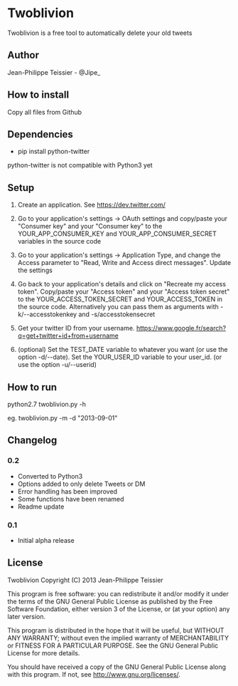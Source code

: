# Twoblivion

Twoblivion is a free tool to automatically delete your old tweets

## Author 

Jean-Philippe Teissier - @Jipe_ 

## How to install

Copy all files from Github

## Dependencies

* pip install python-twitter

python-twitter is not compatible with Python3 yet

## Setup

1. Create an application. See https://dev.twitter.com/ 

2. Go to your application's settings -> OAuth settings and copy/paste your "Consumer key" and your "Consumer key" to the YOUR_APP_CONSUMER_KEY and YOUR_APP_CONSUMER_SECRET variables in the source code

3. Go to your application's settings -> Application Type, and change the Access parameter to "Read, Write and Access direct messages". Update the settings

3. Go back to your application's details and click on "Recreate my access token". Copy/paste your "Access token" and your "Access token secret" to the YOUR_ACCESS_TOKEN_SECRET and YOUR_ACCESS_TOKEN in the source code. Alternatively you can pass them as arguments with -k/--accesstokenkey and -s/accesstokensecret

4. Get your twitter ID from your username. https://www.google.fr/search?q=get+twitter+id+from+username

5. (optional) Set the TEST_DATE variable to whatever you want (or use the option -d/--date). Set the YOUR_USER_ID variable to your user_id. (or use the option -u/--userid)


## How to run

python2.7 twoblivion.py -h

eg. twoblivion.py -m -d "2013-09-01"

## Changelog

### 0.2
 * Converted to Python3
 * Options added to only delete Tweets or DM
 * Error handling has been improved
 * Some functions have been renamed
 * Readme update

### 0.1
 * Initial alpha release

## License

Twoblivion
Copyright (C) 2013 Jean-Philippe Teissier

This program is free software: you can redistribute it and/or modify
it under the terms of the GNU General Public License as published by
the Free Software Foundation, either version 3 of the License, or
(at your option) any later version.

This program is distributed in the hope that it will be useful,
but WITHOUT ANY WARRANTY; without even the implied warranty of
MERCHANTABILITY or FITNESS FOR A PARTICULAR PURPOSE.  See the
GNU General Public License for more details.

You should have received a copy of the GNU General Public License
along with this program.  If not, see <http://www.gnu.org/licenses/>.
